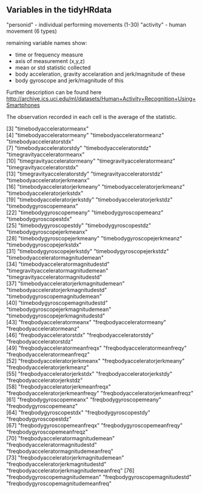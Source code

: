## Variables in the tidyHRdata

"personid" - individual performing movements (1-30)
"activity" - human movement (6 types)

remaining variable names show:
- time or frequency measure
- axis of measurement (x,y,z)
- mean or std statistic collected
- body acceleration, gravity accelaration and jerk/magnitude of these
- body gyroscope and jerk/magnitude of this

Further description can be found here http://archive.ics.uci.edu/ml/datasets/Human+Activity+Recognition+Using+Smartphones

The observation recorded in each cell is the average of the statistic.

 [3] "timebodyacceleratormeanx"                
 [4] "timebodyacceleratormeany"                 "timebodyacceleratormeanz"                 "timebodyacceleratorstdx"                 
 [7] "timebodyacceleratorstdy"                  "timebodyacceleratorstdz"                  "timegravityacceleratormeanx"             
[10] "timegravityacceleratormeany"              "timegravityacceleratormeanz"              "timegravityacceleratorstdx"              
[13] "timegravityacceleratorstdy"               "timegravityacceleratorstdz"               "timebodyacceleratorjerkmeanx"            
[16] "timebodyacceleratorjerkmeany"             "timebodyacceleratorjerkmeanz"             "timebodyacceleratorjerkstdx"             
[19] "timebodyacceleratorjerkstdy"              "timebodyacceleratorjerkstdz"              "timebodygyroscopemeanx"                  
[22] "timebodygyroscopemeany"                   "timebodygyroscopemeanz"                   "timebodygyroscopestdx"                   
[25] "timebodygyroscopestdy"                    "timebodygyroscopestdz"                    "timebodygyroscopejerkmeanx"              
[28] "timebodygyroscopejerkmeany"               "timebodygyroscopejerkmeanz"               "timebodygyroscopejerkstdx"               
[31] "timebodygyroscopejerkstdy"                "timebodygyroscopejerkstdz"                "timebodyacceleratormagnitudemean"        
[34] "timebodyacceleratormagnitudestd"          "timegravityacceleratormagnitudemean"      "timegravityacceleratormagnitudestd"      
[37] "timebodyacceleratorjerkmagnitudemean"     "timebodyacceleratorjerkmagnitudestd"      "timebodygyroscopemagnitudemean"          
[40] "timebodygyroscopemagnitudestd"            "timebodygyroscopejerkmagnitudemean"       "timebodygyroscopejerkmagnitudestd"       
[43] "freqbodyacceleratormeanx"                 "freqbodyacceleratormeany"                 "freqbodyacceleratormeanz"                
[46] "freqbodyacceleratorstdx"                  "freqbodyacceleratorstdy"                  "freqbodyacceleratorstdz"                 
[49] "freqbodyacceleratormeanfreqx"             "freqbodyacceleratormeanfreqy"             "freqbodyacceleratormeanfreqz"            
[52] "freqbodyacceleratorjerkmeanx"             "freqbodyacceleratorjerkmeany"             "freqbodyacceleratorjerkmeanz"            
[55] "freqbodyacceleratorjerkstdx"              "freqbodyacceleratorjerkstdy"              "freqbodyacceleratorjerkstdz"             
[58] "freqbodyacceleratorjerkmeanfreqx"         "freqbodyacceleratorjerkmeanfreqy"         "freqbodyacceleratorjerkmeanfreqz"        
[61] "freqbodygyroscopemeanx"                   "freqbodygyroscopemeany"                   "freqbodygyroscopemeanz"                  
[64] "freqbodygyroscopestdx"                    "freqbodygyroscopestdy"                    "freqbodygyroscopestdz"                   
[67] "freqbodygyroscopemeanfreqx"               "freqbodygyroscopemeanfreqy"               "freqbodygyroscopemeanfreqz"              
[70] "freqbodyacceleratormagnitudemean"         "freqbodyacceleratormagnitudestd"          "freqbodyacceleratormagnitudemeanfreq"    
[73] "freqbodyacceleratorjerkmagnitudemean"     "freqbodyacceleratorjerkmagnitudestd"      "freqbodyacceleratorjerkmagnitudemeanfreq"
[76] "freqbodygyroscopemagnitudemean"           "freqbodygyroscopemagnitudestd"            "freqbodygyroscopemagnitudemeanfreq" 
